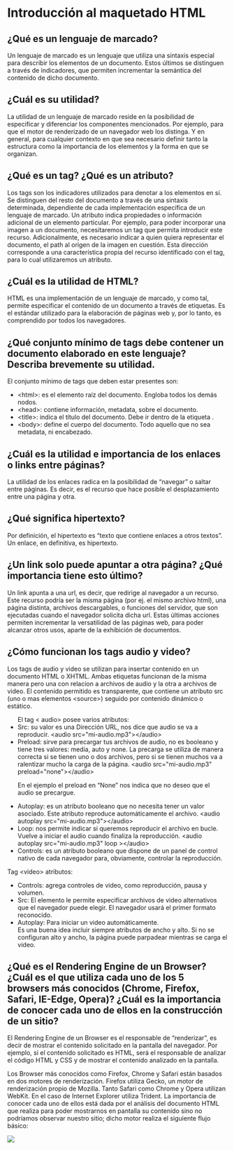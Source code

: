 # Introducción al maquetado HTML

## ¿Qué es un lenguaje de marcado?  

Un lenguaje de marcado es un lenguaje que utiliza una sintaxis especial para describir los elementos de un documento. Estos últimos se distinguen a través de indicadores, que permiten incrementar la semántica del contenido de dicho documento. 

## ¿Cuál es su utilidad?

La utilidad de un lenguaje de marcado reside en la posibilidad de especificar y diferenciar los componentes mencionados. Por ejemplo, para que el motor de renderizado de un navegador web los distinga. Y en general, para cualquier contexto en que sea necesario definir tanto la estructura como la importancia de los elementos y la forma en que se organizan. 

## ¿Qué es un tag? ¿Qué es un atributo?

Los tags son los indicadores utilizados para denotar a los elementos en sí. Se distinguen del resto del documento a través de una sintaxis determinada, dependiente de cada implementación específica de un lenguaje de marcado. 
Un atributo indica propiedades o información adicional de un elemento particular. Por ejemplo, para poder incorporar una imagen a un documento, necesitaremos un tag que permita introducir este recurso. Adicionalmente, es necesario indicar a quien quiera representar el documento, el path al origen de la imagen en cuestión. Esta dirección corresponde a una característica propia del recurso identificado con el tag, para lo cual utilizaremos un atributo.

## ¿Cuál es la utilidad de HTML? 

HTML es una implementación de un lenguaje de marcado, y como tal, permite especificar el contenido de un documento a través de etiquetas. Es el estándar utilizado para la elaboración de páginas web y, por lo tanto, es comprendido por todos los navegadores.  

## ¿Qué conjunto mínimo de tags debe contener un documento elaborado en este lenguaje? Describa brevemente su utilidad.

El conjunto mínimo de tags que deben estar presentes son:
<ul>
 <li>&lt;html>: es el elemento raíz del documento. Engloba todos los demás nodos.</li>
 <li>&lt;head>: contiene información, metadata, sobre el documento. </li>
 <li>&lt;title>: indica el título del documento. Debe ir dentro de la etiqueta <head>. </li>
 <li>&lt;body>: define el cuerpo del documento. Todo aquello que no sea metadata, ni encabezado. </li>
</ul>
 
## ¿Cuál es la utilidad e importancia de los enlaces o links entre páginas?  

La utilidad de los enlaces radica en la posibilidad de “navegar” o saltar entre páginas. Es decir, es el recurso que hace posible el desplazamiento entre una página y otra. 

## ¿Qué significa hipertexto?

Por definición, el hipertexto es “texto que contiene enlaces a otros textos”. Un enlace, en definitiva, es hipertexto. 

## ¿Un link solo puede apuntar a otra página? ¿Qué importancia tiene esto último?

Un link apunta a una url, es decir, que redirige al navegador a un recurso. Este recurso podría ser la misma página (por ej. el mismo archivo html), una página distinta, archivos descargables, o funciones del servidor, que son ejecutadas cuando el navegador solicita dicha url. Estas últimas acciones permiten incrementar la versatilidad de las páginas web, para poder alcanzar otros usos, aparte de la exhibición de documentos.

## ¿Cómo funcionan los tags audio y video?
Los tags de audio y video se utilizan para insertar contenido en un documento HTML o XHTML. Ambas etiquetas funcionan de la misma manera pero una con relacion a archivos de audio y la otra a archivos de video. El contenido permitido es transparente, que contiene un atributo src (uno o mas elementos &lt;source>) seguido por contenido dinámico o estático.
<ul>
El tag &lt; audio> posee varios atributos:
   <li>Src: su valor es una Dirección URL, nos dice que audio se va a reproducir.
&lt;audio src="mi-audio.mp3">&lt;/audio></li>

  <li>Preload: sirve para precargar tus archivos de audio, no es booleano y tiene tres valores: media, auto y none. La precarga se utiliza de manera correcta si se tienen uno o dos archivos, pero si se tienen muchos va a ralentizar mucho la carga de la página.
&lt;audio src="mi-audio.mp3" preload="none">&lt;/audio></li>

En el ejemplo el preload en “None” nos indica que no deseo que el audio se precargue.
  <li>Autoplay: es un atributo booleano que no necesita tener un valor asociado. Este atributo reproduce automáticamente el archivo. 
&lt;audio autoplay src="mi-audio.mp3">&lt;/audio></li>

  <li>Loop: nos permite indicar si queremos reproducir el archivo en bucle. Vuelve a iniciar el audio cuando finaliza la reproducción. 
&lt;audio autoplay src="mi-audio.mp3" loop >&lt;/audio></li>

  <li>Controls: es un atributo booleano que dispone de un panel de control nativo de cada navegador para, obviamente, controlar la reproducción.</li>
</ul>

Tag &lt;video> atributos:
<ul>
 <li>Controls: agrega controles de video, como reproducción, pausa y volumen.</li>
 <li>Src: El elemento <source> le permite especificar archivos de video alternativos que el navegador puede elegir. El navegador usará el primer formato reconocido.</li>
 <li>Autoplay: Para iniciar un video automáticamente.</li>
 Es una buena idea incluir siempre atributos de ancho y alto. Si no se configuran alto y ancho, la página puede parpadear mientras se carga el video.
</ul>
  
## ¿Qué es el Rendering Engine de un Browser? ¿Cuál es el que utiliza cada uno de los 5 browsers más conocidos (Chrome, Firefox, Safari, IE-Edge, Opera)? ¿Cuál es la importancia de conocer cada uno de ellos en la construcción de un sitio?

El Rendering Engine de un Browser es el responsable de “renderizar”, es decir de mostrar el contenido solicitado en la pantalla del navegador. Por ejemplo, si el contenido solicitado es HTML, será el responsable de analizar el código HTML y CSS y de mostrar el contenido analizado en la pantalla.

Los Browser más conocidos como Firefox, Chrome y Safari están basados en dos motores de renderización. Firefox utiliza Gecko, un motor de renderización propio de Mozilla. Tanto Safari como Chrome y Opera utilizan WebKit. En el caso de Internet Explorer utiliza Trident. 
La importancia de conocer cada uno de ellos está dada por el análisis del documento HTML que realiza para poder mostrarnos en pantalla su contenido sino no podríamos observar nuestro sitio; dicho motor realiza el siguiente flujo básico:

![](https://2.bp.blogspot.com/-sYd9VsZVp3A/V8OrSo1w3LI/AAAAAAAACq0/dz6AAsOo_D8pGykDzQ1bDkVd65Tuchs6QCEw/s1600/4.jpg)
